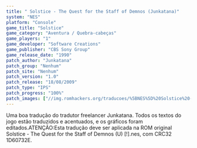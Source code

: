 ```yaml
---
title: " Solstice - The Quest for the Staff of Demnos (Junkatana)"
system: "NES"
platform: "Console"
game_title: "Solstice"
game_category: "Aventura / Quebra-cabeças"
game_players: "1"
game_developer: "Software Creations"
game_publisher: "CBS Sony Group"
game_release_date: "1990"
patch_author: "Junkatana"
patch_group: "Nenhum"
patch_site: "Nenhum"
patch_version: "1.0"
patch_release: "18/08/2009"
patch_type: "IPS"
patch_progress: "100%"
patch_images: ["//img.romhackers.org/traducoes/%5BNES%5D%20Solstice%20-%20The%20Quest%20for%20the%20Staff%20of%20Demnos%20-%20Junkatana%20-%201.png","//img.romhackers.org/traducoes/%5BNES%5D%20Solstice%20-%20The%20Quest%20for%20the%20Staff%20of%20Demnos%20-%20Junkatana%20-%202.png","//img.romhackers.org/traducoes/%5BNES%5D%20Solstice%20-%20The%20Quest%20for%20the%20Staff%20of%20Demnos%20-%20Junkatana%20-%203.png"]
---
```

Uma boa tradução do tradutor freelancer Junkatana. Todos os textos do jogo estão traduzidos e acentuados, e os gráficos foram editados.ATENÇÃO:Esta tradução deve ser aplicada na ROM original Solstice - The Quest for the Staff of Demnos (U) [!].nes, com CRC32 1D60732E.